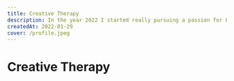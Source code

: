 ```yaml
---
title: Creative Therapy
description: In the year 2022 I started really pursuing a passion for bird and wildlife photography.
createdAt: 2022-01-29
cover: /profile.jpeg
---
```


# Creative Therapy

<!--more-->
